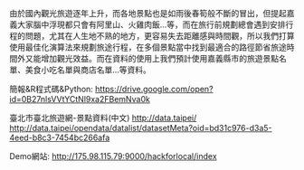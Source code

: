 由於國內觀光旅遊逐年上升，而各地景點也是如雨後春筍般不斷的冒出，但提起嘉義大家腦中浮現都只會有阿里山、火雞肉飯...等，而在旅行前規劃總會遇到安排行程的問題，尤其在人生地不熟的地方，更容易失去距離感與時間觀，所以我們打算使用最佳化演算法來規劃旅途行程，在多個景點當中找到最適合的路徑節省旅途時間外又能增加觀光效益。而在資料的使用上我們預計使用嘉義縣市的旅遊景點名單、美食小吃名單與商店名單...等資料。


簡報&R程式碼&Python:
https://drive.google.com/open?id=0B27nlsVVtYCtNl9xa2FBemNva0k

臺北市臺北旅遊網-景點資料(中文)
http://data.taipei/
http://data.taipei/opendata/datalist/datasetMeta?oid=bd31c976-d3a5-4eed-b8c3-7454bc266afa

Demo網站:
http://175.98.115.79:9000/hackforlocal/index
